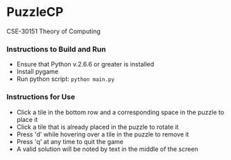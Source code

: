# PuzzleCP
CSE-30151 Theory of Computing

### Instructions to Build and Run
- Ensure that Python v.2.6.6 or greater is installed
- Install pygame
- Run python script: `python main.py`

### Instructions for Use  
- Click a tile in the bottom row and a corresponding space in the puzzle to place it
- Click a tile that is already placed in the puzzle to rotate it
- Press 'd' while hovering over a tile in the puzzle to remove it
- Press 'q' at any time to quit the game
- A valid solution will be noted by text in the middle of the screen
